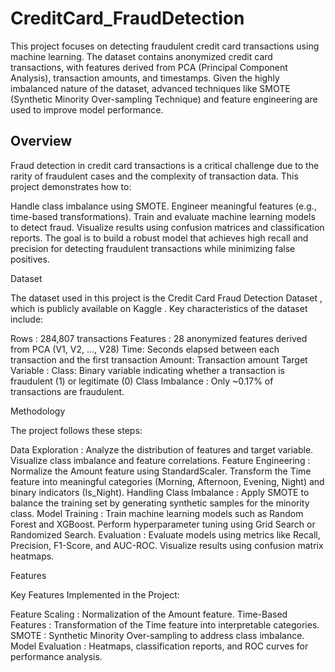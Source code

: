 # CreditCard_FraudDetection

This project focuses on detecting fraudulent credit card transactions using machine learning. The dataset contains anonymized credit card transactions, with features derived from PCA (Principal Component Analysis), transaction amounts, and timestamps. Given the highly imbalanced nature of the dataset, advanced techniques like SMOTE (Synthetic Minority Over-sampling Technique) and feature engineering are used to improve model performance.

## Overview

Fraud detection in credit card transactions is a critical challenge due to the rarity of fraudulent cases and the complexity of transaction data. This project demonstrates how to:

Handle class imbalance using SMOTE.
Engineer meaningful features (e.g., time-based transformations).
Train and evaluate machine learning models to detect fraud.
Visualize results using confusion matrices and classification reports.
 The goal is to build a robust model that achieves high recall and precision for detecting fraudulent transactions while minimizing false positives.

Dataset

The dataset used in this project is the Credit Card Fraud Detection Dataset , which is publicly available on Kaggle . Key characteristics of the dataset include:

Rows : 284,807 transactions
Features :
28 anonymized features derived from PCA (V1, V2, ..., V28)
Time: Seconds elapsed between each transaction and the first transaction
Amount: Transaction amount
 Target Variable :
Class: Binary variable indicating whether a transaction is fraudulent (1) or legitimate (0)
 Class Imbalance : Only ~0.17% of transactions are fraudulent.

Methodology

The project follows these steps:

Data Exploration :
Analyze the distribution of features and target variable.
Visualize class imbalance and feature correlations.
 Feature Engineering :
Normalize the Amount feature using StandardScaler.
Transform the Time feature into meaningful categories (Morning, Afternoon, Evening, Night) and binary indicators (Is_Night).
 Handling Class Imbalance :
Apply SMOTE to balance the training set by generating synthetic samples for the minority class.
 Model Training :
Train machine learning models such as Random Forest and XGBoost.
Perform hyperparameter tuning using Grid Search or Randomized Search.
 Evaluation :
Evaluate models using metrics like Recall, Precision, F1-Score, and AUC-ROC.
Visualize results using confusion matrix heatmaps.


Features

Key Features Implemented in the Project:

Feature Scaling : Normalization of the Amount feature.
Time-Based Features : Transformation of the Time feature into interpretable categories.
SMOTE : Synthetic Minority Over-sampling to address class imbalance.
Model Evaluation : Heatmaps, classification reports, and ROC curves for performance analysis.


